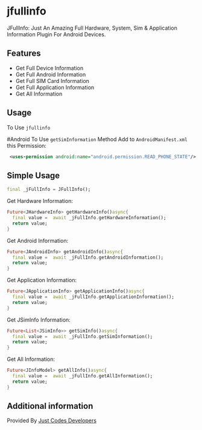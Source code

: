 # jfullinfo

JFullInfo: Just An Amazing Full Hardware, System, Sim & Application Information Plugin For Android Devices.

## Features
- Get Full Device Information
- Get Full Android Information
- Get Full SIM Card Information
- Get Full Application Information
- Get All Information


## Usage
To Use `jfullinfo`

#Android
To Use `getSimInformation` Method Add to `AndroidManifest.xml` this Permission:
```xml
 <uses-permission android:name="android.permission.READ_PHONE_STATE"/>
```

## Simple Usage

```dart
final _jFullInfo = JFullInfo();
```
Get Hardware Information:
```dart
Future<JHardwareInfo> getHardwareInfo()async{
  final value =  await _jFullInfo.getHardwareInformation();
  return value;
}
```

Get Android Information:
```dart
Future<JAndroidInfo> getAndroidInfo()async{
  final value =  await _jFullInfo.getAndroidInformation();
  return value;
}
```

Get Application Information:
```dart
Future<JApplicationInfo> getApplicationInfo()async{
  final value =  await _jFullInfo.getApplicationInformation();
  return value;
}
```

Get JSimInfo Information:
```dart
Future<List<JSimInfo>> getSimInfo()async{
  final value =  await _jFullInfo.getSimInformation();
  return value;
}
```

Get All Information:
```dart
Future<JInfoModel> getAllInfo()async{
  final value =  await _jFullInfo.getAllInformation();
  return value;
}
```

## Additional information

Provided By [Just Codes Developers](https://jucodes.com/)

